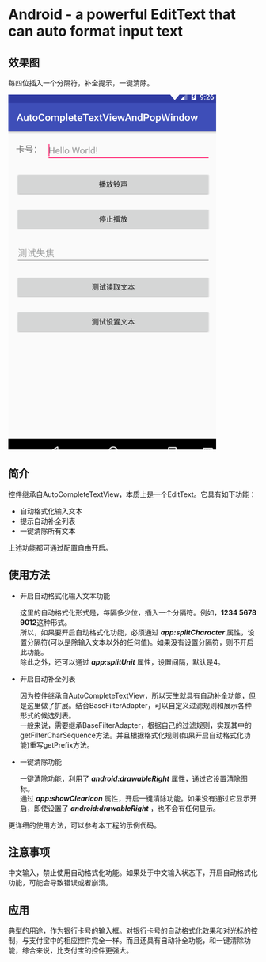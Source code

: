 # Android - a powerful EditText that can auto format input text  

## 效果图
每四位插入一个分隔符，补全提示，一键清除。
 
![](https://github.com/kanglongba/AutoFormatEditText/blob/master/screenshot/autoformatedittext.gif)

## 简介
控件继承自AutoCompleteTextView，本质上是一个EditText。它具有如下功能：  

* 自动格式化输入文本  
* 提示自动补全列表
* 一键清除所有文本

上述功能都可通过配置自由开启。

## 使用方法
* 开启自动格式化输入文本功能  

  这里的自动格式化形式是，每隔多少位，插入一个分隔符。例如，**1234 5678 9012**这种形式。  
  所以，如果要开启自动格式化功能，必须通过 ***app:splitCharacter*** 属性，设置分隔符(可以是除输入文本以外的任何值)。如果没有设置分隔符，则不开启此功能。  
  除此之外，还可以通过 ***app:splitUnit*** 属性，设置间隔，默认是4。  
  
* 开启自动补全列表

  因为控件继承自AutoCompleteTextView，所以天生就具有自动补全功能，但是这里做了扩展。结合BaseFilterAdapter，可以自定义过滤规则和展示各种形式的候选列表。  
  一般来说，需要继承BaseFilterAdapter，根据自己的过滤规则，实现其中的getFilterCharSequence方法。并且根据格式化规则(如果开启自动格式化功能)重写getPrefix方法。
  
* 一键清除功能

  一键清除功能，利用了 ***android:drawableRight*** 属性，通过它设置清除图标。  
  通过 ***app:showClearIcon*** 属性，开启一键清除功能。如果没有通过它显示开启，即使设置了 ***android:drawableRight*** ，也不会有任何显示。
  
更详细的使用方法，可以参考本工程的示例代码。

## 注意事项

中文输入，禁止使用自动格式化功能。如果处于中文输入状态下，开启自动格式化功能，可能会导致错误或者崩溃。

## 应用

典型的用途，作为银行卡号的输入框。对银行卡号的自动格式化效果和对光标的控制，与支付宝中的相应控件完全一样。而且还具有自动补全功能，和一键清除功能，综合来说，比支付宝的控件更强大。 


